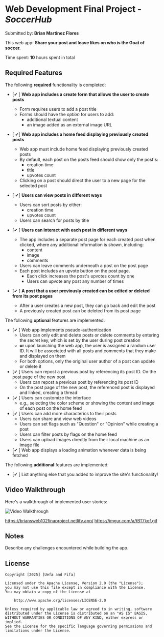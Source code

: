 # Web Development Final Project - *SoccerHub*

Submitted by: **Brian Martinez Flores**

This web app: **Share your post and leave likes on who is the Goat of soccer.**

Time spent: **10** hours spent in total

## Required Features

The following **required** functionality is completed:


- [✔ ] **Web app includes a create form that allows the user to create posts**
  - Form requires users to add a post title
  - Forms should have the *option* for users to add: 
    - additional textual content
    - an image added as an external image URL
- [ ✔] **Web app includes a home feed displaying previously created posts**
  - Web app must include home feed displaying previously created posts
  - By default, each post on the posts feed should show only the post's:
    - creation time
    - title 
    - upvotes count
  - Clicking on a post should direct the user to a new page for the selected post
- [ ✔] **Users can view posts in different ways**
  - Users can sort posts by either:
    -  creation time
    -  upvotes count
  - Users can search for posts by title
- [✔ ] **Users can interact with each post in different ways**
  - The app includes a separate post page for each created post when clicked, where any additional information is shown, including:
    - content
    - image
    - comments
  - Users can leave comments underneath a post on the post page
  - Each post includes an upvote button on the post page. 
    - Each click increases the post's upvotes count by one
    - Users can upvote any post any number of times

- [✔ ] **A post that a user previously created can be edited or deleted from its post pages**
  - After a user creates a new post, they can go back and edit the post
  - A previously created post can be deleted from its post page

The following **optional** features are implemented:


- [✔ ] Web app implements pseudo-authentication
  - Users can only edit and delete posts or delete comments by entering the secret key, which is set by the user during post creation
  - **or** upon launching the web app, the user is assigned a random user ID. It will be associated with all posts and comments that they make and displayed on them
  - For both options, only the original user author of a post can update or delete it
- [✔ ] Users can repost a previous post by referencing its post ID. On the post page of the new post
  - Users can repost a previous post by referencing its post ID
  - On the post page of the new post, the referenced post is displayed and linked, creating a thread
- [✔ ] Users can customize the interface
  - e.g., selecting the color scheme or showing the content and image of each post on the home feed
- [✔ ] Users can add more characterics to their posts
  - Users can share and view web videos
  - Users can set flags such as "Question" or "Opinion" while creating a post
  - Users can filter posts by flags on the home feed
  - Users can upload images directly from their local machine as an image file
- [✔ ] Web app displays a loading animation whenever data is being fetched

The following **additional** features are implemented:

* [✔ ] List anything else that you added to improve the site's functionality!

## Video Walkthrough

Here's a walkthrough of implemented user stories:

<img src='https://imgur.com/a/tBT7kof.gif' title='Video Walkthrough' width='' alt='Video Walkthrough' />

https://briansweb102finaproject.netlify.app/
https://imgur.com/a/tBT7kof.gif
## Notes

Describe any challenges encountered while building the app.

## License

    Copyright [2025] [Uefa and Fifa]

    Licensed under the Apache License, Version 2.0 (the "License");
    you may not use this file except in compliance with the License.
    You may obtain a copy of the License at

        http://www.apache.org/licenses/LICENSE-2.0

    Unless required by applicable law or agreed to in writing, software
    distributed under the License is distributed on an "AS IS" BASIS,
    WITHOUT WARRANTIES OR CONDITIONS OF ANY KIND, either express or implied.
    See the License for the specific language governing permissions and
    limitations under the License.